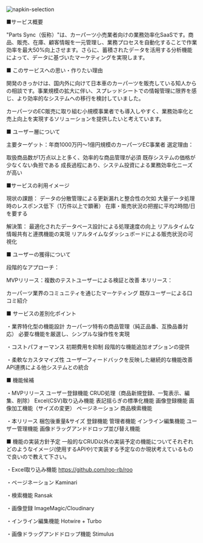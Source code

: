 ![napkin-selection](https://github.com/user-attachments/assets/6e0c695d-fa82-46a3-9f7b-2007101e43dd)


■サービス概要

"Parts Sync（仮称）"は、カーパーツ小売業者向けの業務効率化SaaSです。商品、販売、在庫、顧客情報を一元管理し、業務プロセスを自動化することで作業効率を最大50%向上させます。さらに、蓄積されたデータを活用する分析機能によって、データに基づいたマーケティングを実現します。


■ このサービスへの思い・作りたい理由

開発のきっかけは、国内外に向けて日本車のカーパーツを販売している知人からの相談です。事業規模の拡大に伴い、スプレッドシートでの情報管理に限界を感じ、より効率的なシステムへの移行を検討していました。

カーパーツのEC販売に取り組む小規模事業者でも導入しやすく、業務効率化と売上向上を実現するソリューションを提供したいと考えています。


■ ユーザー層について

主要ターゲット：年商1000万円〜1億円規模のカーパーツEC事業者
選定理由：

取扱商品数が1万点以上と多く、効率的な商品管理が必須
既存システムの価格が少なくない負担である
成長過程にあり、システム投資による業務効率化ニーズが高い



■サービスの利用イメージ

現状の課題：
データの分散管理による更新漏れと整合性の欠如
大量データ処理時のレスポンス低下（1万件以上で顕著）
在庫・販売状況の把握に平均2時間/日を要する

解決策：
最適化されたデータベース設計による処理速度の向上
リアルタイムな情報共有と連携機能の実現
リアルタイムなダッシュボードによる販売状況の可視化



■ ユーザーの獲得について

段階的なアプローチ：

MVPリリース：複数のテストユーザーによる検証と改善
本リリース：

カーパーツ業界のコミュニティを通じたマーケティング
既存ユーザーによる口コミ紹介



■ サービスの差別化ポイント

・業界特化型の機能設計
カーパーツ特有の商品管理（純正品番、互換品番対応）
必要な機能を厳選し、シンプルな操作性を実現


・コストパフォーマンス
初期費用を抑制
段階的な機能追加オプションの提供


・柔軟なカスタマイズ性
ユーザーフィードバックを反映した継続的な機能改善
API連携による他システムとの統合



■ 機能候補

・MVPリリース
ユーザー登録機能
CRUD処理（商品新規登録、一覧表示、編集、削除）
Excel(CSV)取り込み機能
表記揺らぎの標準化機能
画像登録機能
画像加工機能（サイズの変更）
ページネーション
商品検索機能

・本リリース
梱包後重量&サイズ 登録機能
管理者機能
インライン編集機能
ユーザー管理機能
画像ドラッグアンドドロップ並び替え機能



■ 機能の実装方針予定
一般的なCRUD以外の実装予定の機能についてそれぞれどのようなイメージ(使用するAPIや)で実装する予定なのか現状考えているもので良いので教えて下さい。

・Excel取り込み機能
https://github.com/roo-rb/roo

・ページネーション
Kaminari

・検索機能
Ransak

・画像登録
ImageMagic/Cloudinary

・インライン編集機能
Hotwire + Turbo

・画像ドラッグアンドドロップ機能
Stimulus
